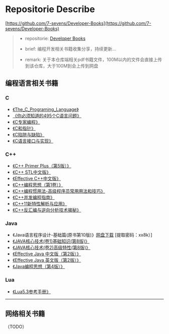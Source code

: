 # Repositorie Describe

[https://github.com/7-sevens/Developer-Books](https://github.com/7-sevens/Developer-Books)

>- repositorie:  [Developer Books](https://github.com/7-sevens/Developer-Books)
>
>- brief: 编程开发相关书籍收集分享，持续更新...
>
>- remark: 关于本仓库端相关pdf书籍文件，100M以内的文件会直接上传到该仓库，大于100M到会上传到网盘
>

## 编程语言相关书籍

### C

- [《The_C_Programing_Language》](./C/The_C_Programing_Language.pdf)
- [《你必须知道的495个C语言问题》](./C/你必须知道的495个C语言问题.pdf)
- [《C专家编程》](./C/C专家编程.pdf)
- [《C和指针》](./C/C和指针.pdf)
- [《C陷阱与缺陷》](./C/C陷阱与缺陷.pdf)
- [《C语言接口与实现》](./C/C语言接口与实现.pdf)


### C++

- [《C++ Primer Plus（第5版）》](./Cpp/C++%20Primer%20Plus（第5版）.pdf)
- [《C++ STL中文版》](./Cpp/C++%20STL中文版.pdf)
- [《Effective C++中文版》](./Cpp/Effective%20C++中文版.pdf)
- [《C++编程思想（第1卷）》](./Cpp/C++编程思想（第1卷）.pdf)
- [《C++编程惯用法-高级程序员常用用法和技巧》](./Cpp/C++编程惯用法-高级程序员常用用法和技巧.pdf)
- [《C++并发编程指南》](./Cpp/C++并发编程指南.pdf)
- [《C++11新特性解析与应用》](./Cpp/C++11新特性解析与应用.pdf)
- [《C++反汇编与逆向分析技术揭秘》](./Cpp/C++反汇编与逆向分析技术揭秘.pdf)

### Java

- 《Java语言程序设计-基础篇(原书第10版)》[网盘下载](https://pan.baidu.com/s/1x3fG3PJRjnxdZ8ZOyKh4FQ) [提取密码：xx8k）]
- [《JAVA核心技术(卷1)基础知识(第8版)》](./Java/JAVA核心技术(卷1)基础知识(第8版).pdf)
- [《JAVA核心技术(卷2)高级特性(第8版)》](./Java/JAVA核心技术(卷2)高级特性(第8版).pdf)
- [《Effective Java 中文版（第2版）》](./Java/Effective%20Java%20中文版（第2版）.pdf)
- [《Effective Java 英文版（第2版）》](./Java/Effective%20Java%20英文版（第2版）.pdf)
- [《Java编程思想（第4版）》](./Java/Java编程思想（第4版）.pdf)


### Lua
- [《Lua5.3参考手册》](./Lua/Lua5.3参考手册.pdf)


---

## 网络相关书籍
（TODO）

